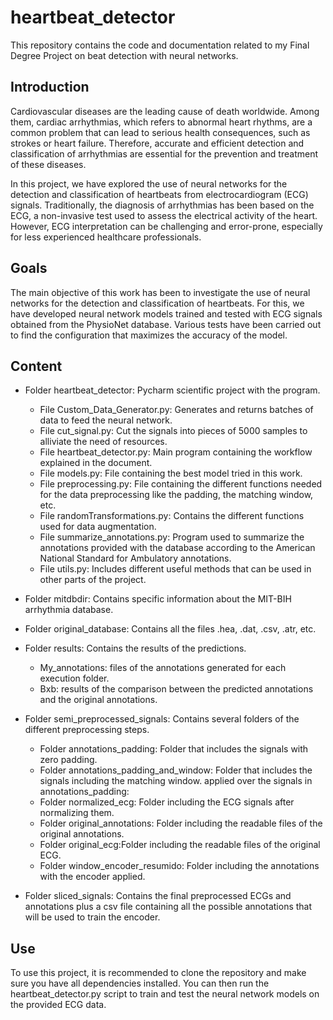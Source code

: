 # heartbeat_detector
This repository contains the code and documentation related to my Final Degree Project on beat detection with neural networks.

## Introduction
Cardiovascular diseases are the leading cause of death worldwide. Among them, cardiac arrhythmias, which refers to abnormal heart rhythms, are a common problem that can lead to serious health consequences, such as strokes or heart failure. Therefore, accurate and efficient detection and classification of arrhythmias are essential for the prevention and treatment of these diseases.

In this project, we have explored the use of neural networks for the detection and classification of heartbeats from electrocardiogram (ECG) signals. Traditionally, the diagnosis of arrhythmias has been based on the ECG, a non-invasive test used to assess the electrical activity of the heart. However, ECG interpretation can be challenging and error-prone, especially for less experienced healthcare professionals.

## Goals
The main objective of this work has been to investigate the use of neural networks for the detection and classification of heartbeats. For this, we have developed neural network models trained and tested with ECG signals obtained from the PhysioNet database. Various tests have been carried out to find the configuration that maximizes the accuracy of the model.

## Content
- Folder heartbeat_detector: Pycharm scientific project with the program.
  - File Custom_Data_Generator.py: Generates and returns batches of data to feed the neural network.
  - File cut_signal.py: Cut the signals into pieces of 5000 samples to alliviate the need of resources.
  - File heartbeat_detector.py: Main program containing the workflow explained in the document.
  - File models.py: File containing the best model tried in this work.
  - File preprocessing.py: File containing the different functions needed for the data preprocessing like the padding, the matching window, etc.
  - File randomTransformations.py: Contains the different functions used for data augmentation.
  - File summarize_annotations.py: Program used to summarize the annotations provided with the database according to the American National Standard for Ambulatory annotations.
  - File utils.py: Includes different useful methods that can be used in other parts of the project.
    
- Folder mitdbdir: Contains specific information about the MIT-BIH arrhythmia database.

- Folder original_database: Contains all the files .hea, .dat, .csv, .atr, etc.

- Folder results: Contains the results of the predictions.
  - My_annotations: files of the annotations generated for each execution folder.
  - Bxb: results of the comparison between the predicted annotations and the original annotations.

- Folder semi_preprocessed_signals: Contains several folders of the different preprocessing steps.
  - Folder annotations_padding: Folder that includes the signals with zero padding.
  - Folder annotations_padding_and_window: Folder that includes the signals including the matching window. applied over the signals in annotations_padding:
  - Folder normalized_ecg: Folder including the ECG signals after normalizing them.
  - Folder original_annotations: Folder including the readable files of the original annotations.
  - Folder original_ecg:Folder including the readable files of the original ECG.
  - Folder window_encoder_resumido: Folder including the annotations with the encoder applied.
 
- Folder sliced_signals: Contains the final preprocessed ECGs and annotations plus a csv file containing all the possible annotations that will be used to train the encoder.

## Use
To use this project, it is recommended to clone the repository and make sure you have all dependencies installed. You can then run the heartbeat_detector.py script to train and test the neural network models on the provided ECG data. 
